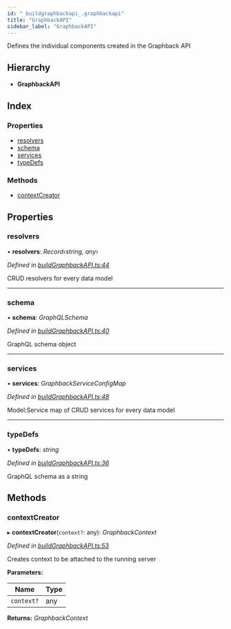 ```yaml
---
id: "_buildgraphbackapi_.graphbackapi"
title: "GraphbackAPI"
sidebar_label: "GraphbackAPI"
---
```


Defines the individual components created in the Graphback API

## Hierarchy

* **GraphbackAPI**

## Index

### Properties

* [resolvers](_buildgraphbackapi_.graphbackapi.md#resolvers)
* [schema](_buildgraphbackapi_.graphbackapi.md#schema)
* [services](_buildgraphbackapi_.graphbackapi.md#services)
* [typeDefs](_buildgraphbackapi_.graphbackapi.md#typedefs)

### Methods

* [contextCreator](_buildgraphbackapi_.graphbackapi.md#contextcreator)

## Properties

###  resolvers

• **resolvers**: *Record‹string, any›*

*Defined in [buildGraphbackAPI.ts:44](https://github.com/aerogear/graphback/blob/bc616b51/packages/graphback/src/buildGraphbackAPI.ts#L44)*

CRUD resolvers for every data model

___

###  schema

• **schema**: *GraphQLSchema*

*Defined in [buildGraphbackAPI.ts:40](https://github.com/aerogear/graphback/blob/bc616b51/packages/graphback/src/buildGraphbackAPI.ts#L40)*

GraphQL schema object

___

###  services

• **services**: *GraphbackServiceConfigMap*

*Defined in [buildGraphbackAPI.ts:48](https://github.com/aerogear/graphback/blob/bc616b51/packages/graphback/src/buildGraphbackAPI.ts#L48)*

Model:Service map of CRUD services for every data model

___

###  typeDefs

• **typeDefs**: *string*

*Defined in [buildGraphbackAPI.ts:36](https://github.com/aerogear/graphback/blob/bc616b51/packages/graphback/src/buildGraphbackAPI.ts#L36)*

GraphQL schema as a string

## Methods

###  contextCreator

▸ **contextCreator**(`context?`: any): *GraphbackContext*

*Defined in [buildGraphbackAPI.ts:53](https://github.com/aerogear/graphback/blob/bc616b51/packages/graphback/src/buildGraphbackAPI.ts#L53)*

Creates context to be attached to the running server

**Parameters:**

Name | Type |
------ | ------ |
`context?` | any |

**Returns:** *GraphbackContext*
